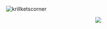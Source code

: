    ![krillketscorner](https://komarev.com/ghpvc/?username=your-github-username&color=grey)

<p align="center">
   <img width="" src="https://i.pinimg.com/originals/60/bb/b6/60bbb6fa263bc404caca7875e7567d9c.gif">

